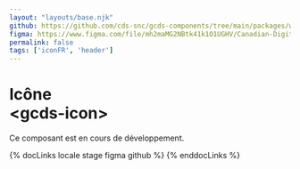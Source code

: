 ```yaml
---
layout: "layouts/base.njk"
github: https://github.com/cds-snc/gcds-components/tree/main/packages/web/src/components/gcds-icon
figma: https://www.figma.com/file/mh2maMG2NBtk41k1O1UGHV/Canadian-Digital-Service%E2%80%A8---GC-Design-System?node-id=3063%3A9071&t=ciEmm7GYyGAY73zZ-0
permalink: false
tags: ['iconFR', 'header']
---
```


# Icône <br>&lt;gcds-icon&gt;

Ce composant est en cours de développement.

{% docLinks locale stage figma github %}
{% enddocLinks %}

<br/>
